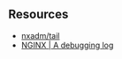 ## Resources

- [nxadm/tail](https://github.com/nxadm/tail)
- [NGINX | A debugging log](https://nginx.org/en/docs/debugging_log.html)
